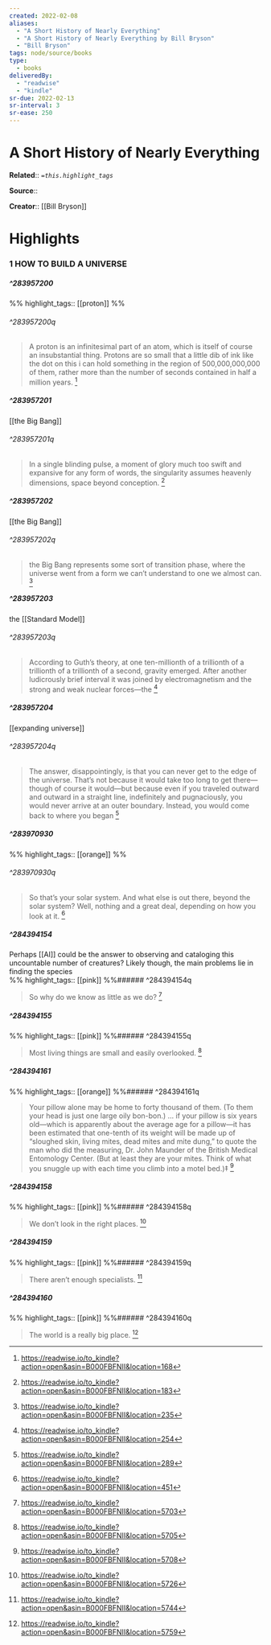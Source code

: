 ```yaml
---
created: 2022-02-08
aliases:
  - "A Short History of Nearly Everything"
  - "A Short History of Nearly Everything by Bill Bryson"
  - "Bill Bryson"
tags: node/source/books
type: 
  - books
deliveredBy: 
  - "readwise"
  - "kindle"
sr-due: 2022-02-13
sr-interval: 3
sr-ease: 250
---
```


# A Short History of Nearly Everything

**Related**:: 
*`=this.highlight_tags`*

**Source**:: 

**Creator**:: [[Bill Bryson]]

# Highlights

### 1 HOW TO BUILD A UNIVERSE

##### ^283957200

  
%%
highlight_tags:: [[proton]]
%%

###### ^283957200q

> A proton is an infinitesimal part of an atom, which is itself of course an insubstantial thing. Protons are so small that a little dib of ink like the dot on this i can hold something in the region of 500,000,000,000 of them, rather more than the number of seconds contained in half a million years. 
  [^1]

[^1]: https://readwise.io/to_kindle?action=open&asin=B000FBFNII&location=168

##### ^283957201

[[the Big Bang]]  

###### ^283957201q

> In a single blinding pulse, a moment of glory much too swift and expansive for any form of words, the singularity assumes heavenly dimensions, space beyond conception. 
  [^2]

[^2]: https://readwise.io/to_kindle?action=open&asin=B000FBFNII&location=183

##### ^283957202

[[the Big Bang]]  

###### ^283957202q

> the Big Bang represents some sort of transition phase, where the universe went from a form we can’t understand to one we almost can. 
  [^3]

[^3]: https://readwise.io/to_kindle?action=open&asin=B000FBFNII&location=235

##### ^283957203

the [[Standard Model]]  

###### ^283957203q

> According to Guth’s theory, at one ten-millionth of a trillionth of a trillionth of a trillionth of a second, gravity emerged. After another ludicrously brief interval it was joined by electromagnetism and the strong and weak nuclear forces—the 
  [^4]

[^4]: https://readwise.io/to_kindle?action=open&asin=B000FBFNII&location=254

##### ^283957204

[[expanding universe]]  

###### ^283957204q

> The answer, disappointingly, is that you can never get to the edge of the universe. That’s not because it would take too long to get there—though of course it would—but because even if you traveled outward and outward in a straight line, indefinitely and pugnaciously, you would never arrive at an outer boundary. Instead, you would come back to where you began 
  [^5]

[^5]: https://readwise.io/to_kindle?action=open&asin=B000FBFNII&location=289

##### ^283970930

  
%%
highlight_tags:: [[orange]]
%%

###### ^283970930q

> So that’s your solar system. And what else is out there, beyond the solar system? Well, nothing and a great deal, depending on how you look at it. 
  [^6]

[^6]: https://readwise.io/to_kindle?action=open&asin=B000FBFNII&location=451

##### ^284394154

Perhaps [[AI]] could be the answer to observing and cataloging this uncountable number of creatures? Likely though, the main problems lie in finding the species  
%%
highlight_tags:: [[pink]]
%%###### ^284394154q
> So why do we know as little as we do? 
  [^7]

[^7]: https://readwise.io/to_kindle?action=open&asin=B000FBFNII&location=5703

##### ^284394155

  
%%
highlight_tags:: [[pink]]
%%###### ^284394155q
> Most living things are small and easily overlooked. 
  [^8]

[^8]: https://readwise.io/to_kindle?action=open&asin=B000FBFNII&location=5705

##### ^284394161

  
%%
highlight_tags:: [[orange]]
%%###### ^284394161q
> Your pillow alone may be home to forty thousand of them. (To them your head is just one large oily bon-bon.) ... if your pillow is six years old—which is apparently about the average age for a pillow—it has been estimated that one-tenth of its weight will be made up of “sloughed skin, living mites, dead mites and mite dung,” to quote the man who did the measuring, Dr. John Maunder of the British Medical Entomology Center. (But at least they are your mites. Think of what you snuggle up with each time you climb into a motel bed.)‡ 
  [^9]

[^9]: https://readwise.io/to_kindle?action=open&asin=B000FBFNII&location=5708

##### ^284394158

  
%%
highlight_tags:: [[pink]]
%%###### ^284394158q
> We don’t look in the right places. 
  [^10]

[^10]: https://readwise.io/to_kindle?action=open&asin=B000FBFNII&location=5726

##### ^284394159

  
%%
highlight_tags:: [[pink]]
%%###### ^284394159q
> There aren’t enough specialists. 
  [^11]

[^11]: https://readwise.io/to_kindle?action=open&asin=B000FBFNII&location=5744

##### ^284394160

  
%%
highlight_tags:: [[pink]]
%%###### ^284394160q
> The world is a really big place. 
  [^12]

[^12]: https://readwise.io/to_kindle?action=open&asin=B000FBFNII&location=5759
